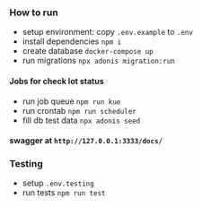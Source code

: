 ### How to run
- setup environment: copy `.env.example` to `.env`
- install dependencies `npm i`
- create database `docker-compose up`
- run migrations `npx adonis migration:run`

#### Jobs for check lot status
- run job queue `npm run kue`
- run crontab `npm run scheduler`
- fill db test data `npx adonis seed`

#### swagger at `http://127.0.0.1:3333/docs/`


### Testing
- setup `.env.testing`
- run tests `npm run test`
